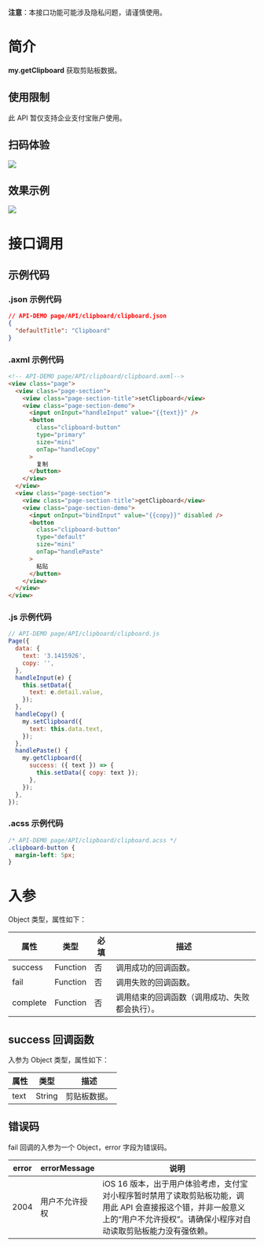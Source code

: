 **注意**：本接口功能可能涉及隐私问题，请谨慎使用。

# 简介

**my.getClipboard** 获取剪贴板数据。

## 使用限制

此 API 暂仅支持企业支付宝账户使用。

## 扫码体验

![](https://gw.alipayobjects.com/zos/skylark-tools/public/files/af4df1405eda32780191e6123cf5870d.jpeg#align=left&display=inline&height=158&margin=%5Bobject%20Object%5D&originHeight=158&originWidth=128&status=done&style=stroke&width=128)

## 效果示例

![](https://gw.alipayobjects.com/zos/skylark-tools/public/files/0d774501f4c262f429ecca3226ce673a.gif#align=left&display=inline&height=540&margin=%5Bobject%20Object%5D&originHeight=540&originWidth=300&status=done&style=stroke&width=300)

# 接口调用

## 示例代码

### .json 示例代码

```json
// API-DEMO page/API/clipboard/clipboard.json
{
  "defaultTitle": "Clipboard"
}
```

### .axml 示例代码

```html
<!-- API-DEMO page/API/clipboard/clipboard.axml-->
<view class="page">
  <view class="page-section">
    <view class="page-section-title">setClipboard</view>
    <view class="page-section-demo">
      <input onInput="handleInput" value="{{text}}" />
      <button
        class="clipboard-button"
        type="primary"
        size="mini"
        onTap="handleCopy"
      >
        复制
      </button>
    </view>
  </view>
  <view class="page-section">
    <view class="page-section-title">getClipboard</view>
    <view class="page-section-demo">
      <input onInput="bindInput" value="{{copy}}" disabled />
      <button
        class="clipboard-button"
        type="default"
        size="mini"
        onTap="handlePaste"
      >
        粘贴
      </button>
    </view>
  </view>
</view>
```

### .js 示例代码

```javascript
// API-DEMO page/API/clipboard/clipboard.js
Page({
  data: {
    text: '3.1415926',
    copy: '',
  },
  handleInput(e) {
    this.setData({
      text: e.detail.value,
    });
  },
  handleCopy() {
    my.setClipboard({
      text: this.data.text,
    });
  },
  handlePaste() {
    my.getClipboard({
      success: ({ text }) => {
        this.setData({ copy: text });
      },
    });
  },
});
```

### .acss 示例代码

```css
/* API-DEMO page/API/clipboard/clipboard.acss */
.clipboard-button {
  margin-left: 5px;
}
```

# 入参

Object 类型，属性如下：

| **属性** | **类型** | **必填** | **描述** |
| --- | --- | --- | --- |
| success | Function | 否 | 调用成功的回调函数。 |
| fail | Function | 否 | 调用失败的回调函数。 |
| complete | Function | 否 | 调用结束的回调函数（调用成功、失败都会执行）。 |

## success 回调函数

入参为 Object 类型，属性如下：

| **属性** | **类型** | **描述**     |
| -------- | -------- | ------------ |
| text     | String   | 剪贴板数据。 |

## 错误码

fail 回调的入参为一个 Object，error 字段为错误码。

| **error** | **errorMessage** | **说明** |
| --- | --- | --- |
| 2004 | 用户不允许授权 | iOS 16 版本，出于用户体验考虑，支付宝对小程序暂时禁用了读取剪贴板功能，调用此 API 会直接报这个错，并非一般意义上的“用户不允许授权”。请确保小程序对自动读取剪贴板能力没有强依赖。 |
